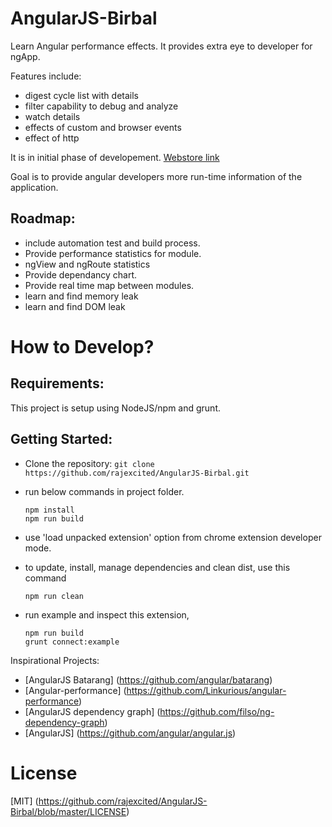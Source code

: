 # AngularJS-Birbal
Learn Angular performance effects. It provides extra eye to developer for ngApp.

Features include:
  - digest cycle list with details
  - filter capability to debug and analyze
  - watch details
  - effects of custom and browser events 
  - effect of http

It is in initial phase of developement.
[Webstore link](https://chrome.google.com/webstore/detail/lpgcgfldhlpcekibknamgefpbifakkai)

Goal is to provide angular developers more run-time information of the application.

## Roadmap:
  - include automation test and build process.
  - Provide performance statistics for module.
  - ngView and ngRoute statistics
  - Provide dependancy chart.
  - Provide real time map between modules.
  - learn and find memory leak
  - learn and find DOM leak

# How to Develop?

## Requirements:
This project is setup using NodeJS/npm and grunt. 
## Getting Started:
  - Clone the repository: ``` git clone https://github.com/rajexcited/AngularJS-Birbal.git ``` 
  - run below commands in project folder.
  
      ```    
      npm install
      npm run build
      ```

  - use 'load unpacked extension' option from chrome extension developer mode.
  - to update, install, manage dependencies and clean dist, use this command
    ```
    npm run clean
    ```

  - run example and inspect this extension,

    ```
    npm run build
    grunt connect:example
    ```

Inspirational Projects:
- [AngularJS Batarang] (https://github.com/angular/batarang)
- [Angular-performance] (https://github.com/Linkurious/angular-performance)
- [AngularJS dependency graph] (https://github.com/filso/ng-dependency-graph)
- [AngularJS] (https://github.com/angular/angular.js)


# License
  [MIT] (https://github.com/rajexcited/AngularJS-Birbal/blob/master/LICENSE)
